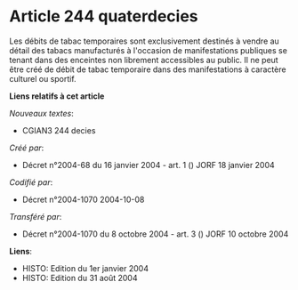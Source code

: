 # Article 244 quaterdecies

Les débits de tabac temporaires sont exclusivement destinés à vendre au détail des tabacs manufacturés à l'occasion de
manifestations publiques se tenant dans des enceintes non librement accessibles au public. Il ne peut être créé de débit de
tabac temporaire dans des manifestations à caractère culturel ou sportif.

**Liens relatifs à cet article**

_Nouveaux textes_:

  - CGIAN3 244 decies

_Créé par_:

  - Décret n°2004-68 du 16 janvier 2004 - art. 1 () JORF 18 janvier 2004

_Codifié par_:

  - Décret n°2004-1070 2004-10-08

_Transféré par_:

  - Décret n°2004-1070 du 8 octobre 2004 - art. 3 () JORF 10 octobre 2004

**Liens**:

  - HISTO: Edition du 1er janvier 2004
  - HISTO: Edition du 31 août 2004
